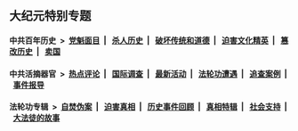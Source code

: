 ## 大纪元特别专题

#### 中共百年历史 &nbsp;>&nbsp; [党魁面目](indexes/nf1176107/README.md?03070430) &nbsp;| &nbsp; [杀人历史](indexes/nf1176106/README.md?03070430) &nbsp;| &nbsp; [破坏传统和道德](indexes/nf1176106/README.md?03070430) &nbsp;| &nbsp; [迫害文化精英](indexes/nf1176111/README.md?03070430) &nbsp;| &nbsp; [篡改历史](indexes/nf1176115/README.md?03070430) &nbsp;| &nbsp; [卖国](indexes/nf1176117/README.md?03070430) 

#### 中共活摘器官 &nbsp;>&nbsp; [热点评论](indexes/nf5879/README.md?03070430) &nbsp;| &nbsp; [国际调查](indexes/nf5947/README.md?03070430) &nbsp;| &nbsp; [最新活动](indexes/nf5883/README.md?03070430) &nbsp;| &nbsp; [法轮功遭遇](indexes/nf5881/README.md?03070430) &nbsp;| &nbsp; [追查案例](indexes/nf5880/README.md?03070430) &nbsp;| &nbsp; [事件报导](indexes/nf5877/README.md?03070430) 

#### 法轮功专辑 &nbsp;>&nbsp; [自焚伪案](indexes/nf5562/README.md?03070430) &nbsp;| &nbsp; [迫害真相](indexes/nf4379/README.md?03070430) &nbsp;| &nbsp; [历史事件回顾](indexes/nf5793/README.md?03070430) &nbsp;| &nbsp; [真相特辑](indexes/nf4389/README.md?03070430) &nbsp;| &nbsp; [社会支持](indexes/nf4386/README.md?03070430) &nbsp;| &nbsp; [大法徒的故事](indexes/nf1147481/README.md?03070430) 


